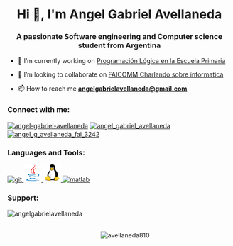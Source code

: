 <h1 align="center">Hi 👋, I'm Angel Gabriel Avellaneda</h1>
<h3 align="center">A passionate Software engineering and Computer science student from Argentina</h3>

- 🔭 I’m currently working on [Programación Lógica en la Escuela Primaria](https://www.fi.uncoma.edu.ar/index.php/extension/proyectos-de-extension-vigentes/programacion-logica-en-la-escuela-primaria/)

- 🌱 I’m looking to collaborate on [FAICOMM Charlando sobre informatica](https://www.fi.uncoma.edu.ar/index.php/extension/proyectos-de-extension-vigentes/faicomm-charlando-sobre-informatica/)

- 📫 How to reach me **angelgabrielavellaneda@gmail.com**

<h3 align="left">Connect with me:</h3>
<p align="left">
<a href="https://linkedin.com/in/angel-gabriel-avellaneda" target="blank"><img align="center" src="https://raw.githubusercontent.com/rahuldkjain/github-profile-readme-generator/master/src/images/icons/Social/linked-in-alt.svg" alt="angel-gabriel-avellaneda" height="30" width="40" /></a>
<a href="https://instagram.com/angel_gabriel_avellaneda" target="blank"><img align="center" src="https://raw.githubusercontent.com/rahuldkjain/github-profile-readme-generator/master/src/images/icons/Social/instagram.svg" alt="angel_gabriel_avellaneda" height="30" width="40" /></a>
<a href="https://discord.gg/angel_g_avellaneda_fai_3242" target="blank"><img align="center" src="https://raw.githubusercontent.com/rahuldkjain/github-profile-readme-generator/master/src/images/icons/Social/discord.svg" alt="angel_g_avellaneda_fai_3242" height="30" width="40" /></a>
</p>

<h3 align="left">Languages and Tools:</h3>
<p align="left"> <a href="https://git-scm.com/" target="_blank" rel="noreferrer"> <img src="https://www.vectorlogo.zone/logos/git-scm/git-scm-icon.svg" alt="git" width="40" height="40"/> </a> <a href="https://www.java.com" target="_blank" rel="noreferrer"> <img src="https://raw.githubusercontent.com/devicons/devicon/master/icons/java/java-original.svg" alt="java" width="40" height="40"/> </a> <a href="https://www.linux.org/" target="_blank" rel="noreferrer"> <img src="https://raw.githubusercontent.com/devicons/devicon/master/icons/linux/linux-original.svg" alt="linux" width="40" height="40"/> </a> <a href="https://www.mathworks.com/" target="_blank" rel="noreferrer"> <img src="https://upload.wikimedia.org/wikipedia/commons/2/21/Matlab_Logo.png" alt="matlab" width="40" height="40"/> </a> </p>

<h3 align="left">Support:</h3>
<p><a href="https://www.buymeacoffee.com/angelgabrielavellaneda"> <img align="left" src="https://cdn.buymeacoffee.com/buttons/v2/default-yellow.png" height="50" width="210" alt="angelgabrielavellaneda" /></a></p><br><br>

<p><img align="center" src="https://github-readme-stats.vercel.app/api/top-langs?username=avellaneda810&show_icons=true&locale=en&layout=compact" alt="avellaneda810" /></p>

